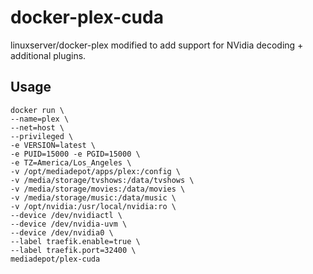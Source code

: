 # docker-plex-cuda
linuxserver/docker-plex modified to add support for NVidia decoding + additional plugins. 

## Usage

```
docker run \
--name=plex \
--net=host \
--privileged \
-e VERSION=latest \
-e PUID=15000 -e PGID=15000 \
-e TZ=America/Los_Angeles \
-v /opt/mediadepot/apps/plex:/config \
-v /media/storage/tvshows:/data/tvshows \
-v /media/storage/movies:/data/movies \
-v /media/storage/music:/data/music \
-v /opt/nvidia:/usr/local/nvidia:ro \
--device /dev/nvidiactl \
--device /dev/nvidia-uvm \
--device /dev/nvidia0 \
--label traefik.enable=true \
--label traefik.port=32400 \
mediadepot/plex-cuda
```